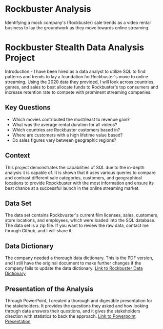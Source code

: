 # Rockbuster Analysis
Identifying a mock company's (Rockbuster) sale trends as a video rental business to lay the groundwork as they move towards online streaming.  
# Rockbuster Stealth Data Analysis Project  
Introduction - I have been hired as a data analyst to utilize SQL to find patterns and trends to lay a foundation  for Rockbuster's move to  online streaming. Using the  2020 data they provided, I will look across countries, genres, and sales to best allocate funds to Rockbuster's top consumers and  increase retention rate to compete with prominent streaming companies. 
## Key Questions
- Which   movies   contributed   the   most/least   to   revenue   gain?     
- What   was   the   average   rental   duration   for   all   videos?  
- Which   countries   are   Rockbuster   customers   based   in?   
- Where   are   customers   with   a   high   lifetime   value   based?  
- Do   sales   figures   vary   between   geographic   regions?  
## Context
This project demonstrates the capabilities of SQL due to the in-depth analysis it is capable of. It is shown that it uses various queries to compare and contrast different sale categories, customers, and geographical locations to provide Ropckbuster with the most information and ensure its best chance at a successful launch in the online streaming market.  
## Data Set 
The data set contains Rockbvuster's current film licenses, sales, customers, store locations, and employees, which were loaded into the SQL database. The data set is a zip file. If you want to review the raw data, contact me through Github, and I will share it. 
## Data Dictionary
The company needed a thorough data dictionary. This is the PDF version, and I still have the original document to make further changes if the company fails to update the data dictionary. <a href="https://github.com/MaverickFigueira/RockbusterAnalysis/blob/main/Rockbuster%20Data%20Dictionary.pdf"> Link to Rockbuster Data Dictionary </a>
## Presentation of the Analysis
Through PowerPoint, I created a thorough and digestible presentation for the stakeholders. It provides the questions they asked and how looking through data answers their questions, and it gives the stakeholders direction with statistics to back the approach. <a href="https://github.com/MaverickFigueira/RockbusterAnalysis/blob/main/Rockbuster%203.10.pptx"> Link to Powerpoint Presentation </a>
